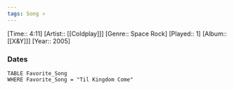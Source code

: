 ```yaml
---
tags: Song ⭐ 
---
```

[Time:: 4:11]
[Artist:: [[Coldplay]]]
[Genre:: Space Rock]
[Played:: 1]
[Album:: [[X&Y]]]
[Year:: 2005]
### Dates
````dataview
TABLE Favorite_Song
WHERE Favorite_Song = "Til Kingdom Come"
````